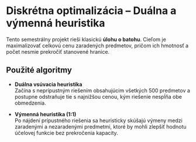 # Diskrétna optimalizácia – Duálna a výmenná heuristika

Tento semestrálny projekt rieši klasickú **úlohu o batohu**. Cieľom je maximalizovať celkovú cenu zaradených predmetov, pričom ich hmotnosť a počet nesmie prekročiť stanovené hranice.

## Použité algoritmy

- **Duálna vsúvacia heuristika**  
  Začína s neprípustným riešením obsahujúcim všetkých 500 predmetov a postupne odstraňuje tie s najnižšou cenou, kým riešenie nespĺňa obe obmedzenia.

- **Výmenná heuristika (1:1)**  
  Po nájdení prípustného riešenia sa heuristicky skúšajú výmeny medzi zaradenými a nezaradenými predmetmi, ktoré by mohli zlepšiť hodnotu účelovej funkcie bez prekročenia kapacity.
